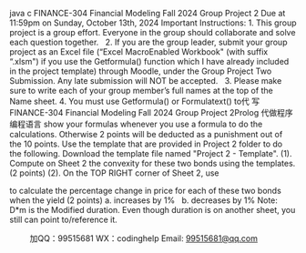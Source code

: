 java c
FINANCE-304 Financial Modeling
Fall 2024
Group Project 2
Due at 11:59pm on Sunday, October 13th, 2024
Important Instructions:
1. This group project is a group effort. Everyone in the group should collaborate and solve each question together.  
2. If you are the group leader, submit your group project as an Excel file (“Excel MacroEnabled Workbook" (with suffix “.xlsm") if you use the Getformula() function which I have already included in the project template) through Moodle, under the Group Project Two Submission. Any late submission will NOT be accepted.  
3. Please make sure to write each of your group member’s full names at the top of the Name sheet.
4. You must use Getformula() or Formulatext() to代 写FINANCE-304 Financial Modeling Fall 2024 Group Project 2Prolog
代做程序编程语言 show your formulas whenever you use a formula to do the calculations. Otherwise 2 points will be deducted as a punishment out of the 10 points.
Use the template that are provided in Project 2 folder to do the following. Download the template file named "Project 2 - Template".
(1). Compute on Sheet 2 the convexity for these two bonds using the templates. (2 points)
(2). On the TOP RIGHT corner of Sheet 2, use  

to calculate the percentage change in price for each of these two bonds when the yield (2 points) a. increases by 1%  
b. decreases by 1%
Note: D*m is the Modified duration. Even though duration is on another sheet, you still can point to/reference it.


         
加QQ：99515681  WX：codinghelp  Email: 99515681@qq.com
